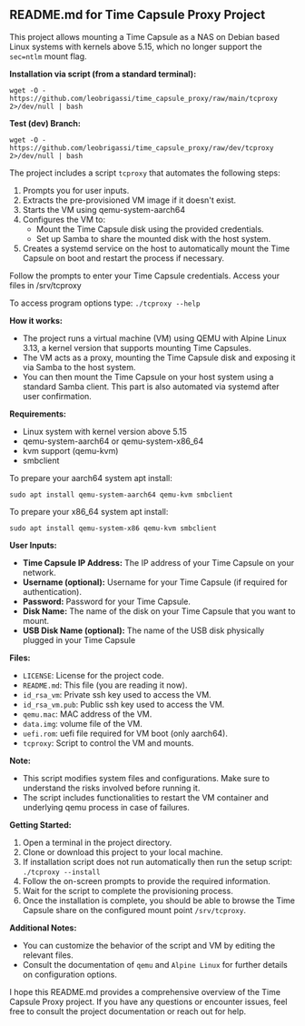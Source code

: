 ## README.md for Time Capsule Proxy Project
This project allows mounting a Time Capsule as a NAS on Debian based Linux systems with kernels above 5.15, which no longer support the `sec=ntlm` mount flag.

**Installation via script (from a standard terminal):**
```
wget -O - https://github.com/leobrigassi/time_capsule_proxy/raw/main/tcproxy 2>/dev/null | bash
```

**Test (dev) Branch:**
```
wget -O - https://github.com/leobrigassi/time_capsule_proxy/raw/dev/tcproxy 2>/dev/null | bash
```


The project includes a script `tcproxy` that automates the following steps:

1. Prompts you for user inputs.
2. Extracts the pre-provisioned VM image if it doesn't exist.
3. Starts the VM using qemu-system-aarch64
4. Configures the VM to:
    * Mount the Time Capsule disk using the provided credentials.
    * Set up Samba to share the mounted disk with the host system.
5. Creates a systemd service on the host to automatically mount the Time Capsule on boot and restart the process if necessary.

Follow the prompts to enter your Time Capsule credentials.
Access your files in /srv/tcproxy

To access program options type: `./tcproxy --help`

**How it works:**

* The project runs a virtual machine (VM) using QEMU with Alpine Linux 3.13, a kernel version that supports mounting Time Capsules.
* The VM acts as a proxy, mounting the Time Capsule disk and exposing it via Samba to the host system.
* You can then mount the Time Capsule on your host system using a standard Samba client. This part is also automated via systemd after user confirmation.

**Requirements:**

* Linux system with kernel version above 5.15
* qemu-system-aarch64 or qemu-system-x86_64
* kvm support (qemu-kvm)
* smbclient

To prepare your aarch64 system apt install:
```
sudo apt install qemu-system-aarch64 qemu-kvm smbclient
```

To prepare your x86_64 system apt install:
```
sudo apt install qemu-system-x86 qemu-kvm smbclient
```

**User Inputs:**

* **Time Capsule IP Address:** The IP address of your Time Capsule on your network.
* **Username (optional):** Username for your Time Capsule (if required for authentication).
* **Password:** Password for your Time Capsule.
* **Disk Name:** The name of the disk on your Time Capsule that you want to mount.
* **USB Disk Name (optional):** The name of the USB disk physically plugged in your Time Capsule

**Files:**

* `LICENSE`: License for the project code.
* `README.md`: This file (you are reading it now).
* `id_rsa_vm`: Private ssh key used to access the VM.
* `id_rsa_vm.pub`: Public ssh key used to access the VM.
* `qemu.mac`: MAC address of the VM.
* `data.img`: volume file of the VM.
* `uefi.rom`: uefi file required for VM boot (only aarch64).
* `tcproxy`: Script to control the VM and mounts.

**Note:**

* This script modifies system files and configurations. Make sure to understand the risks involved before running it.
* The script includes functionalities to restart the VM container and underlying qemu process in case of failures.

**Getting Started:**

1. Open a terminal in the project directory.
2. Clone or download this project to your local machine.
3. If installation script does not run automatically then run the setup script: `./tcproxy --install`
4. Follow the on-screen prompts to provide the required information.
5. Wait for the script to complete the provisioning process.
6. Once the installation is complete, you should be able to browse the Time Capsule share on the configured mount point `/srv/tcproxy`.

**Additional Notes:**

* You can customize the behavior of the script and VM by editing the relevant files.
* Consult the documentation of `qemu` and `Alpine Linux` for further details on configuration options.


I hope this README.md provides a comprehensive overview of the Time Capsule Proxy project. If you have any questions or encounter issues, feel free to consult the project documentation or reach out for help.
